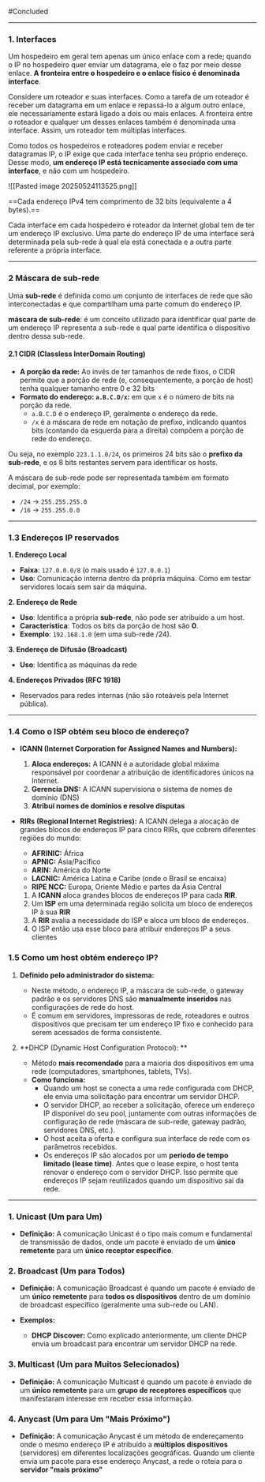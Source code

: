 
#Concluded 

---
### **1. Interfaces**
Um hospedeiro em geral tem apenas um único enlace com a rede; quando o IP no hospedeiro quer enviar um datagrama, ele o faz por meio desse enlace. **A fronteira entre o hospedeiro e o enlace físico é denominada interface**. 

Considere um roteador e suas interfaces. Como a tarefa de um roteador é receber um datagrama em um enlace e repassá-lo a algum outro enlace, ele necessariamente estará ligado a dois ou mais enlaces. A fronteira entre o roteador e qualquer um desses enlaces também é denominada uma interface. Assim, um roteador tem múltiplas interfaces. 

Como todos os hospedeiros e roteadores podem enviar e receber datagramas IP, o IP exige que cada interface tenha seu próprio endereço. Desse modo, **um endereço IP está tecnicamente associado com uma interface**, e não com um hospedeiro.

![[Pasted image 20250524113525.png]]

==Cada endereço IPv4 tem comprimento de 32 bits (equivalente a 4 bytes).==

Cada interface em cada hospedeiro e roteador da Internet global tem de ter um endereço IP  exclusivo.  Uma parte do endereço IP de uma interface será determinada pela sub-rede à qual ela está conectada e a outra parte referente a própria interface.

---
### **2 Máscara de sub-rede**
Uma **sub-rede** é definida como um conjunto de interfaces de rede que são interconectadas e que compartilham uma parte comum do endereço IP. 

**máscara de sub-rede**: é um conceito utilizado para identificar qual parte de um endereço IP representa a sub-rede e qual parte identifica o dispositivo dentro dessa sub-rede. 
#### **2.1 CIDR (Classless InterDomain Routing)**
- **A porção da rede:** Ao invés de ter tamanhos de rede fixos, o CIDR permite que a porção de rede (e, consequentemente, a porção de host) tenha qualquer tamanho entre 0 e 32 bits
- **Formato do endereço: `a.B.C.D/x`:** em que `x` é o número de bits na porção da rede.
    - `a.B.C.D` é o endereço IP, geralmente o endereço da rede.
    - `/x` é a máscara de rede em notação de prefixo, indicando quantos bits (contando da esquerda para a direita) compõem a porção de rede do endereço.

Ou seja, no exemplo `223.1.1.0/24`, os primeiros 24 bits são o **prefixo da sub-rede**, e os 8 bits restantes servem para identificar os hosts.

A máscara de sub-rede pode ser representada também em formato decimal, por exemplo:
- `/24` → `255.255.255.0`
- `/16` → `255.255.0.0`

---
### **1.3 Endereços IP reservados**

**1. Endereço Local**
- **Faixa**: `127.0.0.0/8` (o mais usado é `127.0.0.1`)
- **Uso**: Comunicação interna dentro da própria máquina. Como em testar servidores locais sem sair da máquina.

 **2. Endereço de Rede**
- **Uso**: Identifica a própria **sub-rede**, não pode ser atribuído a um host.
- **Característica**: Todos os bits da porção de host são **0**.
- **Exemplo**: `192.168.1.0` (em uma sub-rede /24).

 **3. Endereço de Difusão (Broadcast)**
- **Uso**: Identifica as máquinas da rede 

 **4. Endereços Privados (RFC 1918)**
- Reservados para redes internas (não são roteáveis pela Internet pública).

---
### **1.4 Como o ISP obtém seu bloco de endereço?**

- **ICANN (Internet Corporation for Assigned Names and Numbers):**
    1. **Aloca endereços:** A ICANN é a autoridade global máxima responsável por coordenar a atribuição de identificadores únicos na Internet. 
    2. **Gerencia DNS:** A ICANN supervisiona o sistema de nomes de domínio (DNS)
    3. **Atribui nomes de domínios e resolve disputas**
    
- **RIRs (Regional Internet Registries):** A ICANN delega a alocação de grandes blocos de endereços IP para cinco RIRs, que cobrem diferentes regiões do mundo:
    - **AFRINIC:** África
    - **APNIC:** Ásia/Pacífico
    - **ARIN:** América do Norte
    - **LACNIC:** América Latina e Caribe (onde o Brasil se encaixa)
    - **RIPE NCC:** Europa, Oriente Médio e partes da Ásia Central
    
    1. A **ICANN** aloca grandes blocos de endereços IP para cada **RIR**.
    2. Um **ISP** em uma determinada região solicita um bloco de endereços IP à sua **RIR**
    3. A **RIR** avalia a necessidade do ISP e aloca um bloco de endereços.
    4. O ISP então usa esse bloco para atribuir endereços IP a seus clientes 

### **1.5 Como um host obtém endereço IP?**

1. **Definido pelo administrador do sistema:**    
    - Neste método, o endereço IP, a máscara de sub-rede, o gateway padrão e os servidores DNS são **manualmente inseridos** nas configurações de rede do host.
    - É comum em servidores, impressoras de rede, roteadores e outros dispositivos que precisam ter um endereço IP fixo e conhecido para serem acessados de forma consistente.

2. **DHCP (Dynamic Host Configuration Protocol): **
	- Método **mais recomendado** para a maioria dos dispositivos em uma rede (computadores, smartphones, tablets, TVs).
    - **Como funciona:**
        - Quando um host se conecta a uma rede configurada com DHCP, ele envia uma solicitação para encontrar um servidor DHCP.
        - O servidor DHCP, ao receber a solicitação, oferece um endereço IP disponível do seu pool, juntamente com outras informações de configuração de rede (máscara de sub-rede, gateway padrão, servidores DNS, etc.).
        - O host aceita a oferta e configura sua interface de rede com os parâmetros recebidos.
        - Os endereços IP são alocados por um **período de tempo limitado (lease time)**. Antes que o lease expire, o host tenta renovar o endereço com o servidor DHCP. Isso permite que endereços IP sejam reutilizados quando um dispositivo sai da rede.


---
### 1. Unicast (Um para Um)
- **Definição:** A comunicação Unicast é o tipo mais comum e fundamental de transmissão de dados, onde um pacote é enviado de um **único remetente** para um **único receptor específico**.
### 2. Broadcast (Um para Todos)
- **Definição:** A comunicação Broadcast é quando um pacote é enviado de um **único remetente** para **todos os dispositivos** dentro de um domínio de broadcast específico (geralmente uma sub-rede ou LAN).

- **Exemplos:**
    - **DHCP Discover:** Como explicado anteriormente, um cliente DHCP envia um broadcast para encontrar um servidor DHCP na rede.
### 3. Multicast (Um para Muitos Selecionados)
- **Definição:** A comunicação Multicast é quando um pacote é enviado de um **único remetente** para um **grupo de receptores específicos** que manifestaram interesse em receber essa informação.
### 4. Anycast (Um para Um "Mais Próximo")
- **Definição:** A comunicação Anycast é um método de endereçamento onde o mesmo endereço IP é atribuído a **múltiplos dispositivos** (servidores) em diferentes localizações geográficas. Quando um cliente envia um pacote para esse endereço Anycast, a rede o roteia para o **servidor "mais próximo"**
    